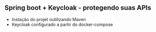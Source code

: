 ## Spring boot + Keycloak - protegendo suas APIs

* Instação do projet outilizando Maven 
* Keycloak configurado a partir do docker-compose